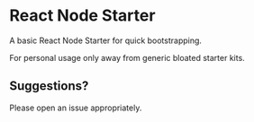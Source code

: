 # React Node Starter

A basic React Node Starter for quick bootstrapping.

For personal usage only away from generic bloated starter kits.

## Suggestions?

Please open an issue appropriately.
